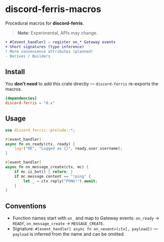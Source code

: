 # discord-ferris-macros

Procedural macros for **discord-ferris**.

> **Note:** Experimental, APIs may change.

```diff
+ #[event_handler] — register on_* Gateway events
+ Short signatures (type inference)
! More convenience attributes (planned)
- Derives / Builders
```

## Install

You **don’t need** to add this crate directly — `discord-ferris` re-exports the macros.

```toml
[dependencies]
discord-ferris = "0.x"
```

## Usage

```rust
use discord_ferris::prelude::*;

#[event_handler]
async fn on_ready(ctx, ready) {
    log!("OK", "Logged as {}", ready.user.username);
}

#[event_handler]
async fn on_message_create(ctx, mc) {
    if mc.is_bot() { return; }
    if mc.message.content == "!ping" {
        let _ = ctx.reply("PONG!").await;
    }
}
```

## Conventions

* Function names start with `on_` and map to Gateway events: `on_ready` → `READY`, `on_message_create` → `MESSAGE_CREATE`.
* Signature: `#[event_handler] async fn on_<event>(ctx[, payload])` — `payload` is inferred from the name and can be omitted.
